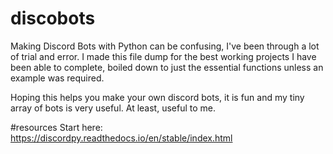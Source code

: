 # discobots
Making Discord Bots with Python can be confusing,
I've been through a lot of trial and error. I made
this file dump for the best working projects I
have been able to complete, boiled down to just
the essential functions unless an example was required.



Hoping this helps you make your own discord bots,
it is fun and my tiny array of bots is very useful.
At least, useful to me.


#resources
Start here: https://discordpy.readthedocs.io/en/stable/index.html
